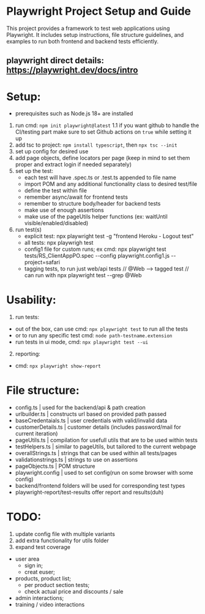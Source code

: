 # Playwright Project Setup and Guide

This project provides a framework to test web applications using Playwright. It includes setup instructions, file structure guidelines, and examples to run both frontend and backend tests efficiently.

playwright direct details: https://playwright.dev/docs/intro
--- 

# Setup:
* prerequisites such as Node.js 18+ are installed
1. run cmd: ```npm init playwright@latest```
1.1 if you want github to handle the CI/testing part make sure to set Github actions on ```true``` while setting it up
2. add tsc to project:
    ```npm install typescript```, then ```npx tsc --init```
3. set up config for desired use
4. add page objects, define locators per page (keep in mind to set them proper and extract login if needed separately)
5. set up the test:
    - each test will have .spec.ts or .test.ts appended to file name
    - import POM and any additional functionality class to desired test/file
    - define the test within file
    - remember async/await for frontend tests
    - remember to structure body/header for backend tests
    - make use of enough assertions 
    - make use of the pageUtils helper functions (ex: waitUntil visible/enabled/disabled)
6. run test(s)
    - explicit test: npx playwright test -g "frontend Heroku - Logout test"
    - all tests: npx playwrigh test
    - config1 file for custom runs;
        ex cmd: npx playwright test tests/RS_ClientAppPO.spec --config playwright.config1.js --project=safari   
    - tagging tests, to run just web/api tests
         // @Web --> tagged test 
        // can run with npx playwright test --grep @Web


# Usability:
1. run tests:
- out of the box, can use cmd: ```npx playwright test``` to run all the tests
- or to run any specific test cmd: ```node path-testname.extension```
- run tests in ui mode, cmd: ```npx playwright test --ui```
2. reporting:
- cmd: ```npx playwright show-report```

# File structure:
- config.ts            | used for the backend/api & path creation
- urlbuilder.ts        | constructs url based on provided path passed
- baseCredentaials.ts  | user credentials with valid/invalid data
- customerDetails.ts   | customer details (includes password/mail for current iteration)
- pageUtils.ts         | compilation for usefull utils that are to be used within tests
- testHelpers.ts       | similar to pageUtils, but tailored to the current webpage
- overallStrings.ts    | strings that can be used within all tests/pages
- validationstrings.ts | strings to use on assertions
- pageObjects.ts       | POM structure
- playwright.config    | used to set config(run on some browser with some config)
- backend/frontend folders will be used for corresponding test types
- playwright-report/test-results offer report and results(duh)

# TODO:
1. update config file with multiple variants 
2. add extra functionality for utils folder
3. expand test coverage
 - user area
    - sign in;
    - creat euser;
 - products, product list;
    - per product section tests;
    - check actual price and discounts / sale
 - admin interactions;
 - training / video interactions

